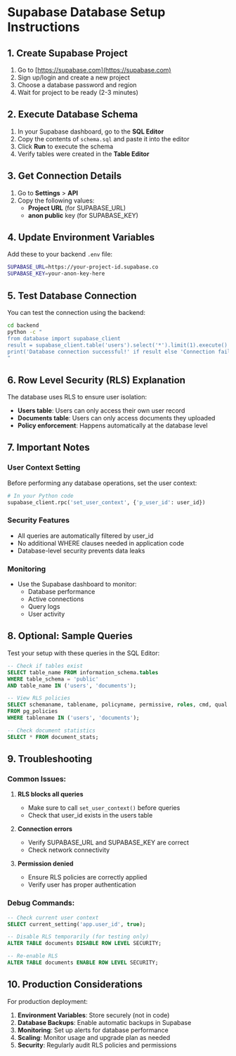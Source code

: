 # Supabase Database Setup Instructions

## 1. Create Supabase Project

1. Go to [https://supabase.com](https://supabase.com)
2. Sign up/login and create a new project
3. Choose a database password and region
4. Wait for project to be ready (2-3 minutes)

## 2. Execute Database Schema

1. In your Supabase dashboard, go to the **SQL Editor**
2. Copy the contents of `schema.sql` and paste it into the editor
3. Click **Run** to execute the schema
4. Verify tables were created in the **Table Editor**

## 3. Get Connection Details

1. Go to **Settings** > **API**
2. Copy the following values:
   - **Project URL** (for SUPABASE_URL)
   - **anon public** key (for SUPABASE_KEY)

## 4. Update Environment Variables

Add these to your backend `.env` file:

```bash
SUPABASE_URL=https://your-project-id.supabase.co
SUPABASE_KEY=your-anon-key-here
```

## 5. Test Database Connection

You can test the connection using the backend:

```bash
cd backend
python -c "
from database import supabase_client
result = supabase_client.table('users').select('*').limit(1).execute()
print('Database connection successful!' if result else 'Connection failed')
"
```

## 6. Row Level Security (RLS) Explanation

The database uses RLS to ensure user isolation:

- **Users table**: Users can only access their own user record
- **Documents table**: Users can only access documents they uploaded
- **Policy enforcement**: Happens automatically at the database level

## 7. Important Notes

### User Context Setting
Before performing any database operations, set the user context:

```python
# In your Python code
supabase_client.rpc('set_user_context', {'p_user_id': user_id})
```

### Security Features
- All queries are automatically filtered by user_id
- No additional WHERE clauses needed in application code
- Database-level security prevents data leaks

### Monitoring
- Use the Supabase dashboard to monitor:
  - Database performance
  - Active connections
  - Query logs
  - User activity

## 8. Optional: Sample Queries

Test your setup with these queries in the SQL Editor:

```sql
-- Check if tables exist
SELECT table_name FROM information_schema.tables 
WHERE table_schema = 'public' 
AND table_name IN ('users', 'documents');

-- View RLS policies
SELECT schemaname, tablename, policyname, permissive, roles, cmd, qual 
FROM pg_policies 
WHERE tablename IN ('users', 'documents');

-- Check document statistics
SELECT * FROM document_stats;
```

## 9. Troubleshooting

### Common Issues:

1. **RLS blocks all queries**
   - Make sure to call `set_user_context()` before queries
   - Check that user_id exists in the users table

2. **Connection errors**
   - Verify SUPABASE_URL and SUPABASE_KEY are correct
   - Check network connectivity

3. **Permission denied**
   - Ensure RLS policies are correctly applied
   - Verify user has proper authentication

### Debug Commands:

```sql
-- Check current user context
SELECT current_setting('app.user_id', true);

-- Disable RLS temporarily (for testing only)
ALTER TABLE documents DISABLE ROW LEVEL SECURITY;

-- Re-enable RLS
ALTER TABLE documents ENABLE ROW LEVEL SECURITY;
```

## 10. Production Considerations

For production deployment:

1. **Environment Variables**: Store securely (not in code)
2. **Database Backups**: Enable automatic backups in Supabase
3. **Monitoring**: Set up alerts for database performance
4. **Scaling**: Monitor usage and upgrade plan as needed
5. **Security**: Regularly audit RLS policies and permissions
